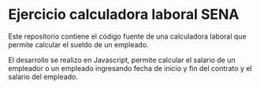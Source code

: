 # Ejercicio calculadora laboral SENA
Este repositorio contiene el código fuente de una calculadora laboral que permite calcular el sueldo de un empleado.

El desarrollo se realizo en Javascript, permite calcular el salario de un empleador o un empleado ingresando fecha de inicio y fin del contrato y el salario del empleado.
